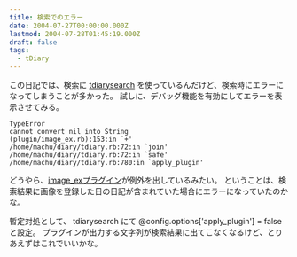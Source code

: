 ```yaml
---
title: 検索でのエラー
date: 2004-07-27T00:00:00.000Z
lastmod: 2004-07-28T01:45:19.000Z
draft: false
tags:
  - tDiary
---
```


この日記では、検索に [tdiarysearch](http://i.loveruby.net/w/tdiarysearch.html) を使っているんだけど、検索時にエラーになってしまうことが多かった。 試しに、デバッグ機能を有効にしてエラーを表示させてみる。

```
TypeError
cannot convert nil into String
(plugin/image_ex.rb):153:in `+'
/home/machu/diary/tdiary.rb:72:in `join'
/home/machu/diary/tdiary.rb:72:in `safe'
/home/machu/diary/tdiary.rb:780:in `apply_plugin'
```

どうやら、[image\_exプラグイン](http://docs.tdiary.org/ja/?image_ex.rb)が例外を出しているみたい。 ということは、検索結果に画像を登録した日の日記が含まれていた場合にエラーになっていたのかな。

暫定対処として、 tdiarysearch にて @config.options\['apply\_plugin'] = false と設定。 プラグインが出力する文字列が検索結果に出てこなくなるけど、とりあえずはこれでいいかな。
